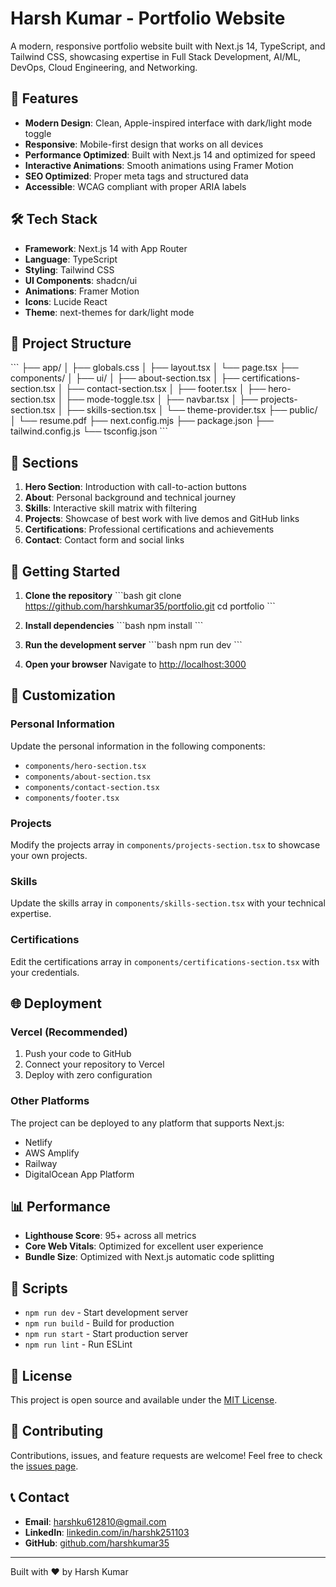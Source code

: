 # Harsh Kumar - Portfolio Website

A modern, responsive portfolio website built with Next.js 14, TypeScript, and Tailwind CSS, showcasing expertise in Full Stack Development, AI/ML, DevOps, Cloud Engineering, and Networking.

## 🚀 Features

- **Modern Design**: Clean, Apple-inspired interface with dark/light mode toggle
- **Responsive**: Mobile-first design that works on all devices
- **Performance Optimized**: Built with Next.js 14 and optimized for speed
- **Interactive Animations**: Smooth animations using Framer Motion
- **SEO Optimized**: Proper meta tags and structured data
- **Accessible**: WCAG compliant with proper ARIA labels

## 🛠️ Tech Stack

- **Framework**: Next.js 14 with App Router
- **Language**: TypeScript
- **Styling**: Tailwind CSS
- **UI Components**: shadcn/ui
- **Animations**: Framer Motion
- **Icons**: Lucide React
- **Theme**: next-themes for dark/light mode

## 📁 Project Structure

\`\`\`
├── app/
│   ├── globals.css
│   ├── layout.tsx
│   └── page.tsx
├── components/
│   ├── ui/
│   ├── about-section.tsx
│   ├── certifications-section.tsx
│   ├── contact-section.tsx
│   ├── footer.tsx
│   ├── hero-section.tsx
│   ├── mode-toggle.tsx
│   ├── navbar.tsx
│   ├── projects-section.tsx
│   ├── skills-section.tsx
│   └── theme-provider.tsx
├── public/
│   └── resume.pdf
├── next.config.mjs
├── package.json
├── tailwind.config.js
└── tsconfig.json
\`\`\`

## 🎯 Sections

1. **Hero Section**: Introduction with call-to-action buttons
2. **About**: Personal background and technical journey
3. **Skills**: Interactive skill matrix with filtering
4. **Projects**: Showcase of best work with live demos and GitHub links
5. **Certifications**: Professional certifications and achievements
6. **Contact**: Contact form and social links

## 🚀 Getting Started

1. **Clone the repository**
   \`\`\`bash
   git clone https://github.com/harshkumar35/portfolio.git
   cd portfolio
   \`\`\`

2. **Install dependencies**
   \`\`\`bash
   npm install
   \`\`\`

3. **Run the development server**
   \`\`\`bash
   npm run dev
   \`\`\`

4. **Open your browser**
   Navigate to [http://localhost:3000](http://localhost:3000)

## 📝 Customization

### Personal Information
Update the personal information in the following components:
- `components/hero-section.tsx`
- `components/about-section.tsx`
- `components/contact-section.tsx`
- `components/footer.tsx`

### Projects
Modify the projects array in `components/projects-section.tsx` to showcase your own projects.

### Skills
Update the skills array in `components/skills-section.tsx` with your technical expertise.

### Certifications
Edit the certifications array in `components/certifications-section.tsx` with your credentials.

## 🌐 Deployment

### Vercel (Recommended)
1. Push your code to GitHub
2. Connect your repository to Vercel
3. Deploy with zero configuration

### Other Platforms
The project can be deployed to any platform that supports Next.js:
- Netlify
- AWS Amplify
- Railway
- DigitalOcean App Platform

## 📊 Performance

- **Lighthouse Score**: 95+ across all metrics
- **Core Web Vitals**: Optimized for excellent user experience
- **Bundle Size**: Optimized with Next.js automatic code splitting

## 🔧 Scripts

- `npm run dev` - Start development server
- `npm run build` - Build for production
- `npm run start` - Start production server
- `npm run lint` - Run ESLint

## 📄 License

This project is open source and available under the [MIT License](LICENSE).

## 🤝 Contributing

Contributions, issues, and feature requests are welcome! Feel free to check the [issues page](https://github.com/harshkumar35/portfolio/issues).

## 📞 Contact

- **Email**: harshku612810@gmail.com
- **LinkedIn**: [linkedin.com/in/harshk251103](https://www.linkedin.com/in/harshk251103/)
- **GitHub**: [github.com/harshkumar35](https://github.com/harshkumar35)

---

Built with ❤️ by Harsh Kumar
